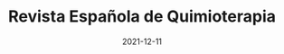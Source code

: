 ---
date:        2021-12-11
title:       Revista Española de Quimioterapia
authors:      'García-Lledó, A., Gómez-Pavón, J., González Del Castillo, J., et al.'
status:       Preprint
en:
  subtitle:    'Pharmacological treatment of COVID-19: an opinion paper'
  description: 'The precocity and efficacy of the vaccines developed so far against COVID-19 has been the most significant and saving advance against the pandemic. The development of vaccines has not prevented, during the whole period of the pandemic, the constant search for therapeutic medicines, both among existing drugs with different indications and in the development of new drugs. The Scientific Committee of the COVID-19 of the Illustrious College of Physicians of Madrid wanted to offer an early, simplified and critical approach to these new drugs, to new developments in immunotherapy and to what has been learned from the immune response modulators already known and which have proven effective against the virus, in order to help understand the current situation.'
  tags:     [AZD7442, Adalimumab, Anakinra, Azithromycin, BRII-196, BRII-198, Banlanivimab, Baricitinib, COVID-19, Canakinumab, Casirivimab, Certolizumab, Ciganilmab, Colchicine, Dexamethasone, Etanercept, Etesevimab, Evusheld, Favipiravir, Fluvoxamine, Golimumab, Hydroxychloroquine, Imdevinab, Infliximab, Itolizumab, Ivermectin, Lemilumab, Lopinavir/Ritonavir, Metformin, Molnupiravir, PF-07321332, Paxlovid, Ravulizumab, Remdesivir, Ruxolitinib, SARS-CoV-2, Sarilumab, Sotrovimab, Tixagevimab, Tocilizumab, Tofacitinib, Vitamin D, convalescent plasma, treatment]
de: 
  subtitle:    'Pharmakologische Behandlung von COVID-19: ein Meinungsbild'
  description: 'Die Frühzeitigkeit und Wirksamkeit der bisher entwickelten Impfstoffe gegen COVID-19 war der wichtigste und rettende Fortschritt im Kampf gegen die Pandemie. Die Entwicklung von Impfstoffen hat nicht verhindert, dass während der gesamten Zeit der Pandemie ständig nach therapeutischen Arzneimitteln gesucht wurde, sowohl unter den vorhandenen Medikamenten mit verschiedenen Indikationen als auch bei der Entwicklung neuer Medikamente. Das wissenschaftliche Komitee des COVID-19 des Illustrierten Kollegiums der Ärzte von Madrid wollte eine frühzeitige, vereinfachte und kritische Annäherung an diese neuen Medikamente, an die neuen Entwicklungen in der Immuntherapie und an die Erfahrungen mit den bereits bekannten Immunantwortmodulatoren, die sich als wirksam gegen das Virus erwiesen haben, bieten, um zum Verständnis der aktuellen Situation beizutragen.'
  tags:     [AZD7442, Adalimumab, Anakinra, Azithromycin, BRII-196, BRII-198, Banlanivimab, Baricitinib, COVID-19, Canakinumab, Casirivimab, Certolizumab, Ciganilmab, Colchicin, Dexamethason, Etanercept, Etesevimab, Evusheld, Favipiravir, Fluvoxamin, Golimumab, Hydroxychloroquin, Imdevinab, Infliximab, Itolizumab, Ivermectin, Lemilumab, Lopinavir/Ritonavir, Metformin, Molnupiravir, PF-07321332, Paxlovid, Ravulizumab, Remdesivir, Ruxolitinib, SARS-CoV-2, Sarilumab, Sotrovimab, Tixagevimab, Tocilizumab, Tofacitinib, Vitamin D, Genesungsplasma, Behandlung]
group:       "Treatments"
credit:      http://www.doi.org/10.37201/req/158.2021
---